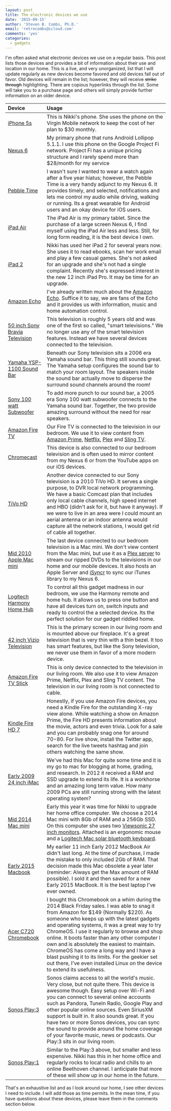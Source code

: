 ```yaml
---
layout: post
title: The electronic devices we use
date: '2015-09-15'
author: 'Steven B. Combs, Ph.D.'
email: 'retrocombs@icloud.com'
comments: 'yes'
categories:
  - gadgets
---
```


I'm often asked what electronic devices we use on a regular basis. This post lists those devices and provides a bit of information about their use and location in our home. This is a live, and very unorganized, list that I will update regularly as new devices become favored and old devices fall out of favor. Old devices will remain in the list; however, they will receive <strike>strike through</strike> highlighting. There are copious hyperlinks through the list. Some will take you to a purchase page and others will simply provide further information on an older device.

| Device                                                                                                                                                                                               | Usage                                                                                                                                                                                                                                                                                                                                                                                                                                                                                                                                                                                             |
|:-----------------------------------------------------------------------------------------------------------------------------------------------------------------------------------------------------|:--------------------------------------------------------------------------------------------------------------------------------------------------------------------------------------------------------------------------------------------------------------------------------------------------------------------------------------------------------------------------------------------------------------------------------------------------------------------------------------------------------------------------------------------------------------------------------------------------|
| [iPhone 5s](http://www.amazon.com/gp/product/B00F3J4B5S/ref=as_li_ss_tl?ie=UTF8&camp=1789&creative=390957&creativeASIN=B00F3J4B5S&linkCode=as2&tag=stevenccom-20)                                 | This is Nikki's phone. She uses the phone on the Virgin Mobile network to keep the cost of her plan to $30 monthly.                                                                                                                                                                                                                                                                                                                                                                                                                                                                               |
| [Nexus 6](http://www.amazon.com/gp/product/B00R1984DI/ref=as_li_ss_tl?ie=UTF8&camp=1789&creative=390957&creativeASIN=B00R1984DI&linkCode=as2&tag=stevenccom-20)                                   | My primary phone that runs Android Lollipop 5.1.1. I use this phone on the Google Project Fi network. Project Fi has a unique pricing structure and I rarely spend more than $28/month for my service                                                                                                                                                                                                                                                                                                                                                                                             |
| [Pebble Time](http://www.amazon.com/gp/product/B0106IS5XY/ref=as_li_ss_tl?ie=UTF8&camp=1789&creative=390957&creativeASIN=B0106IS5XY&linkCode=as2&tag=stevenccom-20)                               | I wasn't sure I wanted to wear a watch again after a five year hiatus; however, the Pebble Time is a very handy adjunct to my Nexus 6. It provides timely, and selected, notifications and lets me control my audio while driving, walking or running. Its a great wearable for Android users and an okay device for iOS users.                                                                                                                                                                                                                                                                   |
| [iPad Air](http://www.amazon.com/gp/product/B00G2Y4WNY/ref=as_li_ss_tl?ie=UTF8&camp=1789&creative=390957&creativeASIN=B00G2Y4WNY&linkCode=as2&tag=stevenccom-20)                                  | The iPad Air is my primary tablet. Since the purchase of  a large screen Nexus 6, I find myself using the iPad Air less and less. Still, for long form reading, it is the best device I own.                                                                                                                                                                                                                                                                                                                                                                                                      |
| [iPad 2](http://www.amazon.com/gp/product/B0047DVWLW/ref=as_li_ss_tl?ie=UTF8&camp=1789&creative=390957&creativeASIN=B0047DVWLW&linkCode=as2&tag=stevenccom-20)                                    | Nikki has used her iPad 2 for several years now. She uses it to read ebooks, scan her work email and play a few casual games. She's not asked for an upgrade and she's not had a single complaint. Recently she's expressed interest in the new 12 inch iPad Pro. It may be time for an upgrade.                                                                                                                                                                                                                                                                                                  |
| [Amazon Echo](http://www.amazon.com/gp/product/B00X4WHP5E/ref=as_li_ss_tl?ie=UTF8&camp=1789&creative=390957&creativeASIN=B00X4WHP5E&linkCode=as2&tag=stevenccom-20)                               | I've already written much about the [Amazon Echo][d44d8a3d]. Suffice it to say, we are fans of the Echo and it provides us with information, music and home automation control.                                                                                                                                                                                                                                                                                                                                                                                                                   |
| [50 inch Sony Bravia Television](http://www.amazon.com/gp/product/B00R45XCMM/ref=as_li_ss_tl?ie=UTF8&camp=1789&creative=390957&creativeASIN=B00R45XCMM&linkCode=as2&tag=stevenccom-20)            | This television is roughly 5 years old and was one of the first so called, "smart televisions." We no longer use any of the smart television features. Instead we have several devices connected to the television.                                                                                                                                                                                                                                                                                                                                                                               |
| [Yamaha YSP-1100 Sound Bar](http://www.cnet.com/products/yamaha-digital-sound-projector-ysp-1100/)                                                                                                   | Beneath our Sony television sits a 2006 era Yamaha sound bar. This thing still sounds great. The Yamaha setup configures the sound bar to match your room layout. The speakers inside the sound bar actually move to disperse the surround sound channels around the room!                                                                                                                                                                                                                                                                                                                        |
| [Sony 100 watt Subwoofer](http://www.amazon.com/gp/product/B000OL3QTW/ref=as_li_ss_tl?ie=UTF8&camp=1789&creative=390957&creativeASIN=B000OL3QTW&linkCode=as2&tag=stevenccom-20)                   | To add more punch to our sound bar, a 2005 era Sony 100 watt subwoofer connects to the Yamaha sound bar. Together, the two provide amazing surround without the need for rear speakers.                                                                                                                                                                                                                                                                                                                                                                                                           |
| [Amazon Fire TV](http://www.amazon.com/gp/product/B00CX5P8FC/ref=as_li_ss_tl?ie=UTF8&camp=1789&creative=390957&creativeASIN=B00CX5P8FC&linkCode=as2&tag=stevenccom-20)                            | Our Fire TV is connected to the television in our bedroom. We use it to view content from [Amazon Prime](http://www.amazon.com/gp/product/B00DBYBNEE/ref=as_li_ss_tl?ie=UTF8&camp=1789&creative=390957&creativeASIN=B00DBYBNEE&linkCode=as2&tag=stevenccom-20), [Netflix](https://www.netflix.com/), [Plex](https://plex.tv/) and [Sling TV](https://www.sling.com/).                                                                                                                                                                                                                          |
| [Chromecast](http://www.amazon.com/gp/product/B00DR0PDNE/ref=as_li_ss_tl?ie=UTF8&camp=1789&creative=390957&creativeASIN=B00DR0PDNE&linkCode=as2&tag=stevenccom-20)                                | This device is also connected to our bedroom television and is often used to mirror content from my Nexus 6 or from the YouTube apps on our iOS devices.                                                                                                                                                                                                                                                                                                                                                                                                                                          |
| [TiVo HD](http://www.amazon.com/gp/product/B000RZDBM2/ref=as_li_ss_tl?ie=UTF8&camp=1789&creative=390957&creativeASIN=B000RZDBM2&linkCode=as2&tag=stevenccom-20)                                   | Another device connected to our Sony television is a 2010 TiVo HD. It serves a single purpose, to DVR local network programming. We have a basic Comcast plan that includes only local cable channels, high speed internet and HBO (didn't ask for it, but have it anyway). If we were to live in an area were I could mount an aerial antenna or an indoor antenna would capture all the network stations, I would get rid of cable all together.                                                                                                                                                |
| [Mid 2010 Apple Mac mini](http://www.amazon.com/gp/product/B0013FK9U2/ref=as_li_ss_tl?ie=UTF8&camp=1789&creative=390957&creativeASIN=B0013FK9U2&linkCode=as2&tag=stevenccom-20)                   | The last device connected to our bedroom television is a Mac mini. We don't view content from the Mac mini, but use it as a [Plex server](https://plex.tv/) to stream our ripped DVDs to the televisions in our home and our mobile devices. It also hosts an Apple Server and [iSyncr](http://www.jrtstudio.com/iSyncr-iTunes-for-Android) to sync our iTunes library to my Nexus 6.                                                                                                                                                                                                             |
| [Logitech Harmony Home Hub](http://www.amazon.com/gp/product/B00N3RFC4Q/ref=as_li_ss_tl?ie=UTF8&camp=1789&creative=390957&creativeASIN=B00N3RFC4Q&linkCode=as2&tag=stevenccom-20)                 | To control all this gadget madness in our bedroom, we use the Harmony remote and home hub. It allows us to press one button and have all devices turn on, switch inputs and ready to control the a selected device. Its the perfect solution for our gadget riddled home.                                                                                                                                                                                                                                                                                                                         |
| [42 inch Vizio Television](http://www.amazon.com/gp/product/B00SMBFP2W/ref=as_li_ss_tl?ie=UTF8&camp=1789&creative=390957&creativeASIN=B00SMBFP2W&linkCode=as2&tag=stevenccom-20)                  | This is the primary screen in our living room and is mounted above our fireplace. It's a great television that is very thin with a thin bezel. It too has smart features, but like the Sony television, we never use them in favor of a more modern device.                                                                                                                                                                                                                                                                                                                                       |
| [Amazon Fire TV Stick](http://www.amazon.com/gp/product/B00GDQ0RMG/ref=as_li_ss_tl?ie=UTF8&camp=1789&creative=390957&creativeASIN=B00GDQ0RMG&linkCode=as2&tag=stevenccom-20)                      | This is only device connected to the television in our living room. We also use it to view Amazon Prime, Netflix, Plex and Sling TV content. The television in our living room is not connected to cable.                                                                                                                                                                                                                                                                                                                                                                                         |
| [Kindle Fire HD 7](http://www.amazon.com/gp/product/B00IKPYKWG/ref=as_li_ss_tl?ie=UTF8&camp=1789&creative=390957&creativeASIN=B00IKPYKWG&linkCode=as2&tag=stevenccom-20)                          | Honestly, if you use Amazon Fire devices, you need a Kindle Fire for the outstanding X-ray view alone. While watching a show on Amazon Prime, the Fire HD presents information about the movie, actors and even trivia. Look for a sale and you can probably snag one for around $70-$80. For live show, install the Twitter app, search for the live tweets hashtag and join others watching the same show.                                                                                                                                                                                      |
| [Early 2009 24 inch iMac](https://support.apple.com/kb/sp507)                                                                                                                                        | We've had this Mac for quite some time and it is my go to mac for blogging at home, grading, and research. In 2012 it received a RAM and SSD upgrade to extend its life. It is a workhorse and an amazing long term value. How many 2009 PCs are still running strong with the latest operating system?                                                                                                                                                                                                                                                                                           |
| [Mid 2014 Mac mini](http://www.amazon.com/gp/product/B0013FK9U2/ref=as_li_ss_tl?ie=UTF8&camp=1789&creative=390957&creativeASIN=B0013FK9U2&linkCode=as2&tag=stevenccom-20)                         | Early this year it was time for Nikki to upgrade her home office computer. We choose a 2014 Mac mini with 8Gb of RAM and a 256Gb SSD. On this computer she uses two [Viewsonic 27 inch monitors](http://www.amazon.com/gp/product/B008A3KFB8/ref=as_li_ss_tl?ie=UTF8&camp=1789&creative=390957&creativeASIN=B008A3KFB8&linkCode=as2&tag=stevenccom-20). Attached is an ergonomic mouse and a [Logitech Mac solar bluetooth keyboard](http://www.amazon.com/gp/product/B007VL8Y2C/ref=as_li_ss_tl?ie=UTF8&camp=1789&creative=390957&creativeASIN=B007VL8Y2C&linkCode=as2&tag=stevenccom-20). |
| [Early 2015 Macbook](http://www.amazon.com/gp/product/B00VSB0CB2/ref=as_li_ss_tl?ie=UTF8&camp=1789&creative=390957&creativeASIN=B00VSB0CB2&linkCode=as2&tag=stevenccom-20)                        | My earlier 11 inch Early 2012 MacBook Air didn't last long. At the time of purchase, I made the mistake to only included 2Gb of RAM. That decision made this Mac obsolete a year later (reminder: Always get the Max amount of RAM possible). I sold it and then saved for a new Early 2015 MacBook. It is the best laptop I've ever owned.                                                                                                                                                                                                                                                       |
| [Acer C720 Chromebook](http://www.amazon.com/gp/product/B00FNPD1VW/ref=as_li_tl?ie=UTF8&camp=1789&creative=390957&creativeASIN=B00FNPD1VW&linkCode=as2&tag=stevenccom-20&linkId=BP6QDEXA4TZZ3SUC) | I bought this Chromebook on a whim during the 2014 Black Friday sales. I was able to snag it from Amazon for $149 (Normally $220). As someone who keeps up with the latest gadgets and operating systems, it was a great way to try ChromeOS. I use it regularly to browse and shop online. It boots faster than any other computer I own and is absolutely the easiest to maintain. ChromeOS has come a long way and I have a blast pushing it to its limits. For the geekier set out there, I've even installed Linux on the device to extend its usefulness.                                   |
| [Sonos Play:3](http://www.amazon.com/gp/product/B00554S24W/ref=as_li_ss_tl?ie=UTF8&camp=1789&creative=390957&creativeASIN=B00554S24W&linkCode=as2&tag=stevenccom-20)                              | Sonos claims access to all the world's music. Very close, but not quite there. This device is awesome though. Easy setup over Wi-Fi and you can connect to several online accounts such as Pandora, TuneIn Radio, Google Play and other popular online sources. Even SiriusXM support is built in. It also sounds great. If you have two or more Sonos devices, you can sync the sound to provide around the home coverage of your favorite music, news or podcasts. Our Play:3 sits in our living room.                                                                                          |
| [Sonos Play:1](http://www.amazon.com/gp/product/B00EWCUK1Q/ref=as_li_ss_tl?ie=UTF8&camp=1789&creative=390957&creativeASIN=B00EWCUK1Q&linkCode=as2&tag=stevenccom-20)                              | Similar to the Play:3 above, but smaller and less expensive. Nikki has this in her home office and regularly rocks to local radio and chills to an online Beethoven channel. I anticipate that more of these will show up in our home in the future.                                                                                                                                                                                                                                                                                                                                              |

That's an exhaustive list and as I look around our home, I see other devices I need to include. I will add those as time permits. In the mean time, if you have questions about these devices, please leave them in the comments section below.

  [d44d8a3d]: http://www.stevencombs.com/gadgets/2015/02/21/amazon-echo-review.html "Amazon Echo is Siri in a Pringle® can"
